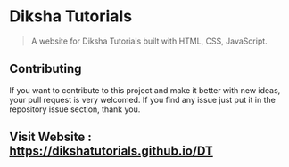 # Diksha Tutorials

> A website for Diksha Tutorials built with HTML, CSS, JavaScript.

## Contributing

If you want to contribute to this project and make it better with new ideas, your pull request is very welcomed. If you find any issue just put it in the repository issue section, thank you.

## Visit Website : https://dikshatutorials.github.io/DT
